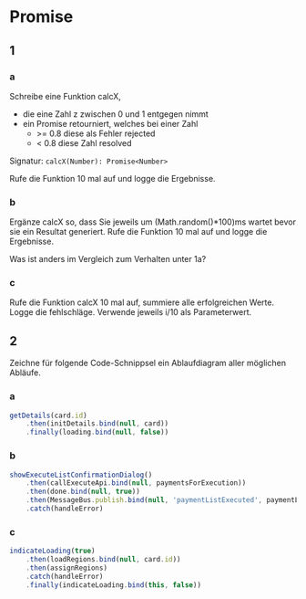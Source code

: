 # Promise

## 1 
### a
Schreibe eine Funktion calcX,
- die eine Zahl z zwischen 0 und 1 entgegen nimmt
- ein Promise retourniert, welches bei einer Zahl
     - \>= 0.8 diese als Fehler rejected
     - < 0.8 diese Zahl resolved
     
Signatur: `calcX(Number): Promise<Number>`

Rufe die Funktion 10 mal auf und logge die Ergebnisse.

### b
Ergänze calcX so, dass Sie jeweils um (Math.random()*100)ms wartet bevor sie ein Resultat generiert.
Rufe die Funktion 10 mal auf und logge die Ergebnisse.

Was ist anders im Vergleich zum Verhalten unter 1a?

### c
Rufe die Funktion calcX 10 mal auf, summiere alle erfolgreichen Werte. Logge die fehlschläge.
Verwende jeweils i/10 als Parameterwert.


## 2
Zeichne für folgende Code-Schnippsel ein Ablaufdiagram aller möglichen Abläufe.

### a
```javascript
getDetails(card.id)
    .then(initDetails.bind(null, card))
    .finally(loading.bind(null, false))
```

### b
```javascript
showExecuteListConfirmationDialog()
    .then(callExecuteApi.bind(null, paymentsForExecution))
    .then(done.bind(null, true))
    .then(MessageBus.publish.bind(null, 'paymentListExecuted', paymentList, executionDate))
    .catch(handleError)
```

### c
```javascript
indicateLoading(true)
    .then(loadRegions.bind(null, card.id))
    .then(assignRegions)
    .catch(handleError)
    .finally(indicateLoading.bind(this, false))
```
